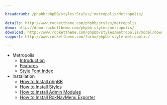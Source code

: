 ```yaml
---

breadcrumb: /phpbb:phpBB/styles:Styles/!metropolis:Metropolis/

details: http://www.rockettheme.com/phpbb/styles/metropolis
demo: http://demo.rockettheme.com/phpbb-styles/metropolis/
download: http://www.rockettheme.com/phpbb/styles/metropolis/modal/downloads
support: http://www.rockettheme.com/forum/phpbb-style-metropolis/

---
```


* Metropolis
	* [Introduction](INDEX.md#introduction)
	* [Features](INDEX.md#features)
    * [Style Font Index](../../../technical_tips/general/font_index.md)
* Installation
	* [How to Install phpBB](../../start/install.md)
	* [How to Install Styles](../../start/styles.md)
	* [How to Install Admin Modules](../../start/styles.md#installing-administrative-modules)
	* [How to Install RokNavMenu Exporter](../../modules/roknavmenu.md)